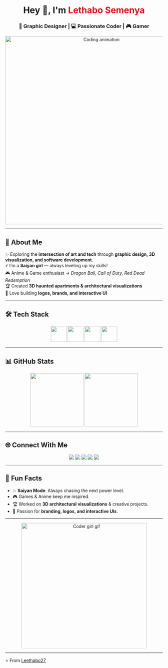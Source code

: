 <!-- Profile Header -->
<h1 align="center">Hey 👋, I'm <span style="color:#e50914;">Lethabo Semenya</span></h1>
<h3 align="center">🎨 Graphic Designer | 💻 Passionate Coder | 🎮 Gamer</h3>

<p align="center">
  <img src="https://media.giphy.com/media/L1R1tvI9svkIWwpVYr/giphy.gif" width="600" alt="Coding animation">
</p>

---

## 🚀 About Me  
✨ Exploring the **intersection of art and tech** through **graphic design, 3D visualization, and software development**.  
⚡ I’m a **Saiyan girl** — always leveling up my skills!  
🎮 Anime & Game enthusiast → *Dragon Ball, Call of Duty, Red Dead Redemption*  
🏆 Created **3D haunted apartments & architectural visualizations**  
🎨 Love building **logos, brands, and interactive UI**

---

## 🛠️ Tech Stack  

<p align="center">
  <!-- Frontend -->
  <img src="https://skillicons.dev/icons?i=html,css,js,react" height="50" />
  <!-- Backend / Programming -->
  <img src="https://skillicons.dev/icons?i=java" height="50" />
  <!-- Design -->
  <img src="https://skillicons.dev/icons?i=blender,figma" height="50" />
  <!-- Tools -->
  <img src="https://skillicons.dev/icons?i=github,git,vscode" height="50" />
</p>

---

## 📊 GitHub Stats  

<p align="center">
  <img src="https://github-readme-stats.vercel.app/api?username=Leethabo27&show_icons=true&theme=tokyonight" height="170" />
  <img src="https://github-readme-stats.vercel.app/api/top-langs/?username=Leethabo27&layout=compact&theme=tokyonight" height="170" />
</p>

---

## 🌐 Connect With Me  

<p align="center">
  <a href="mailto:lethabosemenya13@gmail.com"><img src="https://img.shields.io/badge/Email-D14836?style=for-the-badge&logo=gmail&logoColor=white" /></a>
  <a href="https://discord.gg/"><img src="https://img.shields.io/badge/Discord-7289DA?style=for-the-badge&logo=discord&logoColor=white" /></a>
  <a href="https://www.linkedin.com/in/Leethabo27"><img src="https://img.shields.io/badge/LinkedIn-0077B5?style=for-the-badge&logo=linkedin&logoColor=white" /></a>
  <a href="https://twitter.com/Leethabo27"><img src="https://img.shields.io/badge/Twitter-1DA1F2?style=for-the-badge&logo=twitter&logoColor=white" /></a>
  <a href="https://lethabosemenya.myportfolio.com"><img src="https://img.shields.io/badge/Portfolio-FF6F61?style=for-the-badge&logo=adobe&logoColor=white" /></a>
</p>

---

## 🎉 Fun Facts  

- 💥 **Saiyan Mode**: Always chasing the next power level.  
- 🎮 Games & Anime keep me inspired.  
- 🏆 Worked on **3D architectural visualizations** & creative projects.  
- 🎨 Passion for **branding, logos, and interactive UIs**.  

---

<p align="center">
  <img src="https://media.giphy.com/media/VTtANKl0beDFQRLDTh/giphy.gif" width="400" alt="Coder girl gif">
</p>

---
⭐️ From [Leethabo27](https://github.com/Leethabo27)

